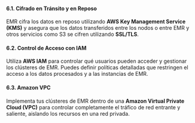 #### 6.1. **Cifrado en Tránsito y en Reposo**

EMR cifra los datos en reposo utilizando **AWS Key Management Service (KMS)** y asegura que los datos transferidos entre los nodos o entre EMR y otros servicios como S3 se cifren utilizando **SSL/TLS**.

#### 6.2. **Control de Acceso con IAM**

Utiliza **AWS IAM** para controlar qué usuarios pueden acceder y gestionar los clústeres de EMR. Puedes definir políticas detalladas que restringen el acceso a los datos procesados y a las instancias de EMR.

#### 6.3. **Amazon VPC**

Implementa tus clústeres de EMR dentro de una **Amazon Virtual Private Cloud (VPC)** para controlar completamente el tráfico de red entrante y saliente, aislando los recursos en una red privada.